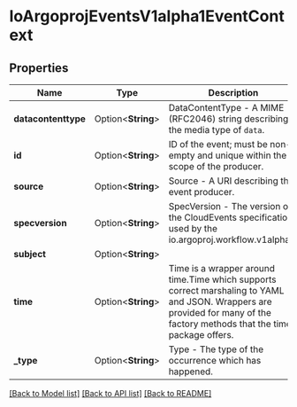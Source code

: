 # IoArgoprojEventsV1alpha1EventContext

## Properties

Name | Type | Description | Notes
------------ | ------------- | ------------- | -------------
**datacontenttype** | Option<**String**> | DataContentType - A MIME (RFC2046) string describing the media type of `data`. | [optional]
**id** | Option<**String**> | ID of the event; must be non-empty and unique within the scope of the producer. | [optional]
**source** | Option<**String**> | Source - A URI describing the event producer. | [optional]
**specversion** | Option<**String**> | SpecVersion - The version of the CloudEvents specification used by the io.argoproj.workflow.v1alpha1. | [optional]
**subject** | Option<**String**> |  | [optional]
**time** | Option<**String**> | Time is a wrapper around time.Time which supports correct marshaling to YAML and JSON.  Wrappers are provided for many of the factory methods that the time package offers. | [optional]
**_type** | Option<**String**> | Type - The type of the occurrence which has happened. | [optional]

[[Back to Model list]](../README.md#documentation-for-models) [[Back to API list]](../README.md#documentation-for-api-endpoints) [[Back to README]](../README.md)


